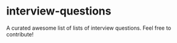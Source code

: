 # interview-questions
A curated awesome list of lists of interview questions. Feel free to contribute!
